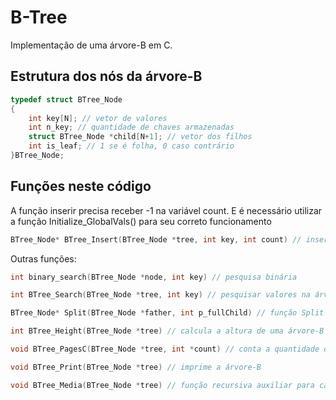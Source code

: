 # B-Tree
Implementação de uma árvore-B em C.
## Estrutura dos nós da árvore-B
```c
typedef struct BTree_Node
{
    int key[N]; // vetor de valores
    int n_key; // quantidade de chaves armazenadas
    struct BTree_Node *child[N+1]; // vetor dos filhos
    int is_leaf; // 1 se é folha, 0 caso contrário
}BTree_Node;
```
## Funções neste código
A função inserir precisa receber -1 na variável count. E é necessário utilizar a função Initialize_GlobalVals() para seu correto funcionamento
```c
BTree_Node* BTree_Insert(BTree_Node *tree, int key, int count) // inserir na árvore-B
```
Outras funções:
```c
int binary_search(BTree_Node *node, int key) // pesquisa binária
```
```c
int BTree_Search(BTree_Node *tree, int key) // pesquisar valores na árvore-B
```
```c
BTree_Node* Split(BTree_Node *father, int p_fullChild) // função Split da árvore-B
```
```c
int BTree_Height(BTree_Node *tree) // calcula a altura de uma árvore-B
```
```c
void BTree_PagesC(BTree_Node *tree, int *count) // conta a quantidade de páginas da árvore-B
```
```c
void BTree_Print(BTree_Node *tree) // imprime a árvore-B
```
```c
void BTree_Media(BTree_Node *tree) // função recursiva auxiliar para calcular a média dos elementos dos nós folha
```

